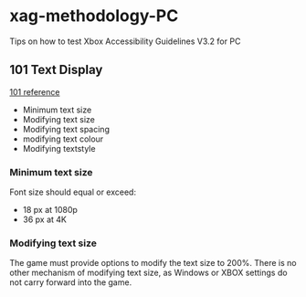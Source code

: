 # xag-methodology-PC
Tips on how to test Xbox Accessibility Guidelines V3.2 for PC


## 101 Text Display
[101 reference](https://learn.microsoft.com/en-us/gaming/accessibility/xbox-accessibility-guidelines/101)

* Minimum text size
* Modifying text size
* Modifying text spacing
* modifying text colour
* Modifying textstyle

### Minimum text size
Font size should equal or exceed:
* 18 px at 1080p
* 36 px at 4K

### Modifying text size
The game must provide options to modify the text size to 200%. There is no other mechanism of modifying text size, as Windows or XBOX settings do not carry forward into the game.
